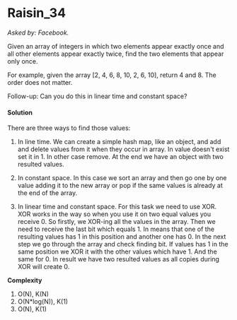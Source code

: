 # Raisin_34

*Asked by: Facebook.*

Given an array of integers in which two elements appear exactly once and all other elements appear exactly twice, find the two elements that appear only once.

For example, given the array [2, 4, 6, 8, 10, 2, 6, 10], return 4 and 8. The order does not matter.

Follow-up: Can you do this in linear time and constant space?

#### Solution

There are three ways to find those values:

1) In line time. We can create a simple hash map, like an object, and add and delete values from it when they occur in array. In value doesn't exist set it in 1. In other case remove. At the end we have an object with two resulted values.

2) In constant space. In this case we sort an array and then go one by one value adding it to the new array or pop if the same values is already at the end of the array.

3) In linear time and constant space. For this task we need to use XOR. XOR works in the way so when you use it on two equal values you receive 0. So firstly, we XOR-ing all the values in the array. Then we need to receive the last bit which equals 1. In means that one of the resulting values has 1 in this position and another one has 0. In the next step we go through the array and check finding bit. If values has 1 in the same position we XOR it with the other values which have 1. And the same for 0. In result we have two resulted values as all copies during XOR will create 0.

**Сomplexity** 

1) O(N), K(N)
2) O(N*log(N)), K(1)
3) O(N), K(1)